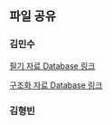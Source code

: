 
## 파일 공유

### 김민수
[필기 자료 Database 링크](https://github.com/CAU-AISL/Database/blob/main/%EB%B9%84%ED%96%89%EB%8F%99%EC%97%AD%ED%95%99%20%EA%B3%B5%EC%9C%A0%20%ED%8C%8C%EC%9D%BC/20230713_%EC%9E%91%EC%9D%80%EC%B1%85%20%EC%84%A4%EB%AA%85_%EA%B9%80%EB%AF%BC%EC%88%98.pdf)

[구조화 자료 Database 링크](https://github.com/CAU-AISL/Database/blob/main/%EB%B9%84%ED%96%89%EB%8F%99%EC%97%AD%ED%95%99%20%EA%B3%B5%EC%9C%A0%20%ED%8C%8C%EC%9D%BC/20230713_%EC%9E%91%EC%9D%80%EC%B1%85_%EA%B5%AC%EC%A1%B0%ED%99%94.pdf)
### 김형빈
